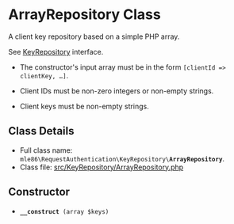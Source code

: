 # ArrayRepository Class

A client key repository based on a simple PHP array.

See [KeyRepository] interface.

* The constructor's input array must be in the form
  `[clientId => clientKey, …]`.

* Client IDs must be non-zero integers or non-empty strings.
* Client keys must be non-empty strings.

[Exceptions]: Exceptions.md
[KeyRepository]: Class_KeyRepository.md
[AuthenticationMethod]: Class_AuthenticationMethod.md
[RequestAuthenticator]: Class_RequestAuthenticator.md
[RequestVerifier]: Class_RequestVerifier.md
[RequestInfo]: Class_RequestInfo.md


## Class Details

* Full class name: <code>mle86\\RequestAuthentication\\KeyRepository\\<b>ArrayRepository</b></code>.
* Class file: [src/KeyRepository/ArrayRepository.php](../src/KeyRepository/ArrayRepository.php)


## Constructor

* <code><b>\_\_construct</b> (array $keys)</code>

